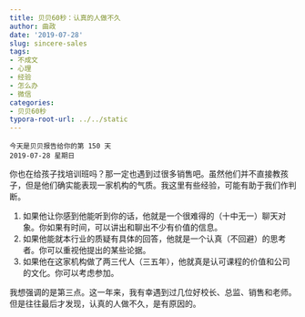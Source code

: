 ```yaml
---
title: 贝贝60秒：认真的人做不久
author: 曲政
date: '2019-07-28'
slug: sincere-sales
tags:
- 不成文
- 心理
- 经验
- 怎么办
- 微信
categories:
- 贝贝60秒
typora-root-url: ../../static
---
```


```
今天是贝贝报告给你的第 150 天
2019-07-28 星期日
```

你也在给孩子找培训班吗？那一定也遇到过很多销售吧。虽然他们并不直接教孩子，但是他们确实能表现一家机构的气质。我这里有些经验，可能有助于我们作判断。

1.  如果他让你感到他能听到你的话，他就是一个很难得的（十中无一）聊天对象。你如果有时间，可以讲出和聊出不少有价值的信息。
2.  如果他能就本行业的质疑有具体的回答，他就是一个认真（不回避）的思考者。你可以重视他提出的某些论据。
3.  如果他在这家机构做了两三代人（三五年），他就真是认可课程的价值和公司的文化。你可以考虑参加。

我想强调的是第三点。这一年来，我有幸遇到过几位好校长、总监、销售和老师。但是往往最后才发现，认真的人做不久，是有原因的。